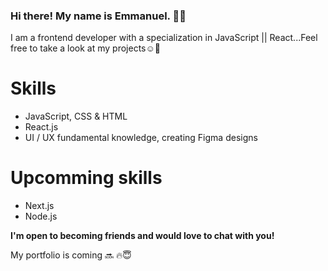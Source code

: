 ### Hi there! My name is Emmanuel. 👋🏾

<!--
**pidoxy/pidoxy** is a ✨ _special_ ✨ repository because its `README.md` (this file) appears on your GitHub profile.
-->

I am a frontend developer with a specialization in JavaScript || React...Feel free to take a look at my projects☺️🌿

# Skills
* JavaScript, CSS & HTML
* React.js 
* UI / UX fundamental knowledge, creating Figma designs

# Upcomming skills
* Next.js
* Node.js


**I'm open to becoming friends and would love to chat with you!**


   My portfolio is coming 🔜 🔥😇
  
<!-- ### [![Anurag's github stats](https://github-readme-stats.vercel.app/api?username=pidoxy)](https://github.com/pidoxy/github-readme-stats)
 -->
<!--
Here are some ideas to get you started:

- 🔭 I’m currently working on ...
- 🌱 I’m currently learning ...
- 👯 I’m looking to collaborate on ...
- 🤔 I’m looking for help with ...
- 💬 Ask me about ...
- 📫 How to reach me: ...
- 😄 Pronouns: ...
- ⚡ Fun fact: ...
-->
